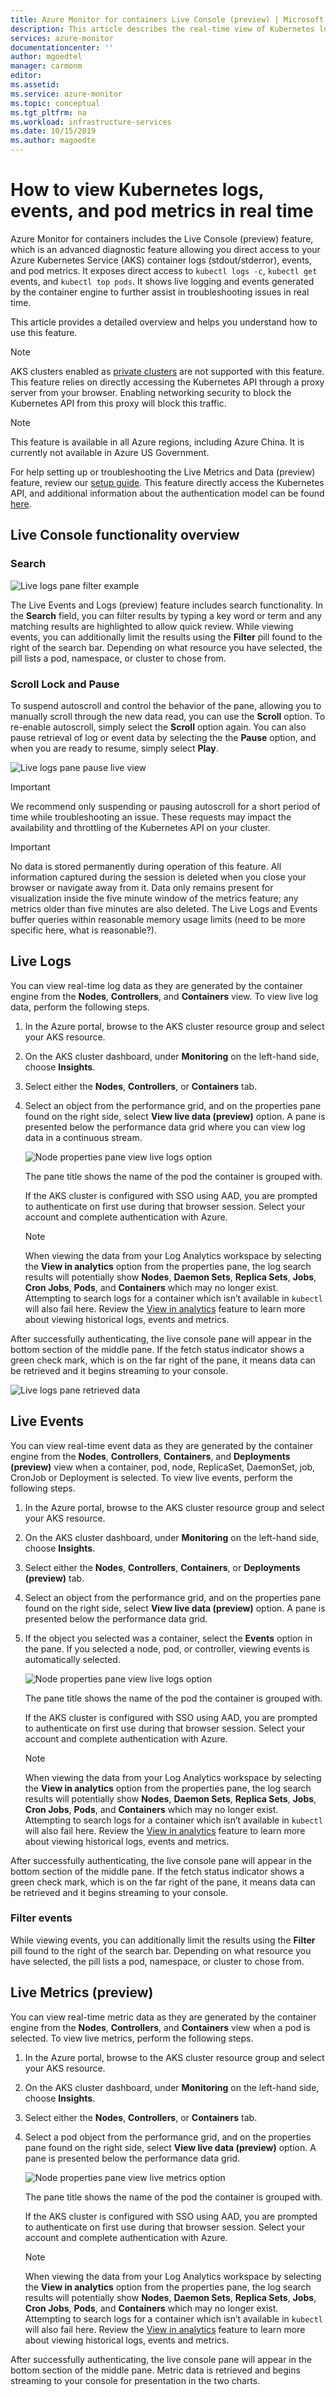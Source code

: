 ```yaml
---
title: Azure Monitor for containers Live Console (preview) | Microsoft Docs
description: This article describes the real-time view of Kubernetes logs, events, and pod metrics without using kubectl in Azure Monitor for containers.
services: azure-monitor
documentationcenter: ''
author: mgoedtel
manager: carmonm
editor: 
ms.assetid: 
ms.service: azure-monitor
ms.topic: conceptual
ms.tgt_pltfrm: na
ms.workload: infrastructure-services
ms.date: 10/15/2019
ms.author: magoedte
---
```


# How to view Kubernetes logs, events, and pod metrics in real time

Azure Monitor for containers includes the Live Console (preview) feature, which is an advanced diagnostic feature allowing you direct access to your Azure Kubernetes Service (AKS) container logs (stdout/stderror), events, and pod metrics. It exposes direct access to `kubectl logs -c`, `kubectl get` events, and `kubectl top pods`. It shows live logging and events generated by the container engine to further assist in troubleshooting issues in real time.

This article provides a detailed overview and helps you understand how to use this feature. 

>[!NOTE]
>AKS clusters enabled as [private clusters](https://azure.microsoft.com/updates/aks-private-cluster/) are not supported with this feature. This feature relies on directly accessing the Kubernetes API through a proxy server from your browser. Enabling networking security to block the Kubernetes API from this proxy will block this traffic. 

>[!NOTE]
>This feature is available in all Azure regions, including Azure China. It is currently not available in Azure US Government.

For help setting up or troubleshooting the Live Metrics and Data (preview) feature, review our [setup guide](container-insights-livelogs-setup.md). This feature directly access the Kubernetes API, and additional information about the authentication model can be found [here](container-insights-livelogs-setup.md#authentication-model). 

## Live Console functionality overview

### Search

![Live logs pane filter example](./media/container-insights-live-logs/live-logs-pane-filter-example-01.png)

The Live Events and Logs (preview) feature includes search functionality. In the **Search** field, you can filter results by typing a key word or term and any matching results are highlighted to allow quick review. While viewing events, you can additionally limit the results using the **Filter** pill found to the right of the search bar. Depending on what resource you have selected, the pill lists a pod, namespace, or cluster to chose from.  

### Scroll Lock and Pause 

To suspend autoscroll and control the behavior of the pane, allowing you to manually scroll through the new data read, you can use the **Scroll** option. To re-enable autoscroll, simply select the **Scroll** option again. You can also pause retrieval of log or event data by selecting the the **Pause** option, and when you are ready to resume, simply select **Play**.  

![Live logs pane pause live view](./media/container-insights-live-logs/live-logs-pane-pause-01.png)

>[!IMPORTANT]
>We recommend only suspending or pausing autoscroll for a short period of time while troubleshooting an issue. These requests may impact the availability and throttling of the Kubernetes API on your cluster. 

>[!IMPORTANT]
No data is stored permanently during operation of this feature. All information captured during the session is deleted when you close your browser or navigate away from it. Data only remains present for visualization inside the five minute window of the metrics feature; any metrics older than five minutes are also deleted. The Live Logs and Events buffer queries within reasonable memory usage limits (need to be more specific here, what is reasonable?). 

## Live Logs

You can view real-time log data as they are generated by the container engine from the **Nodes**, **Controllers**, and **Containers** view. To view live log data, perform the following steps.

1. In the Azure portal, browse to the AKS cluster resource group and select your AKS resource.

2. On the AKS cluster dashboard, under **Monitoring** on the left-hand side, choose **Insights**. 

3. Select either the **Nodes**, **Controllers**, or **Containers** tab.

4. Select an object from the performance grid, and on the properties pane found on the right side, select **View live data (preview)** option. A pane is presented below the performance data grid where you can view log data in a continuous stream.

    ![Node properties pane view live logs option](./media/container-insights-live-logs/node-properties-live-logs-01.png)  

    The pane title shows the name of the pod the container is grouped with.

    If the AKS cluster is configured with SSO using AAD, you are prompted to authenticate on first use during that browser session. Select your account and complete authentication with Azure.  

    >[!NOTE]
    >When viewing the data from your Log Analytics workspace by selecting the **View in analytics** option from the properties pane, the log search results will potentially show **Nodes**, **Daemon Sets**, **Replica Sets**, **Jobs**, **Cron Jobs**, **Pods**, and **Containers** which may no longer exist. Attempting to search logs for a container which isn’t available in `kubectl` will also fail here. Review the [View in analytics](container-insights-log-search.md#search-logs-to-analyze-data) feature to learn more about viewing historical logs, events and metrics.  

After successfully authenticating, the live console pane will appear in the bottom section of the middle pane. If the fetch status indicator shows a green check mark, which is on the far right of the pane, it means data can be retrieved and it begins streaming to your console.  
    
![Live logs pane retrieved data](./media/container-insights-live-logs/live-logs-pane-01.png)

## Live Events

You can view real-time event data as they are generated by the container engine from the **Nodes**, **Controllers**, **Containers**, and **Deployments (preview)** view when a container, pod, node, ReplicaSet, DaemonSet, job, CronJob or Deployment is selected. To view live events, perform the following steps.

1. In the Azure portal, browse to the AKS cluster resource group and select your AKS resource.

2. On the AKS cluster dashboard, under **Monitoring** on the left-hand side, choose **Insights**. 

3. Select either the **Nodes**, **Controllers**, **Containers**, or **Deployments (preview)** tab.

4. Select an object from the performance grid, and on the properties pane found on the right side, select **View live data (preview)** option. A pane is presented below the performance data grid.  

5. If the object you selected was a container, select the **Events** option in the pane.  If you selected a node, pod, or controller, viewing events is automatically selected. 

    ![Node properties pane view live logs option](./media/container-insights-live-logs/node-properties-live-logs-01.png)  

    The pane title shows the name of the pod the container is grouped with.

    If the AKS cluster is configured with SSO using AAD, you are prompted to authenticate on first use during that browser session. Select your account and complete authentication with Azure.  

    >[!NOTE]
    >When viewing the data from your Log Analytics workspace by selecting the **View in analytics** option from the properties pane, the log search results will potentially show **Nodes**, **Daemon Sets**, **Replica Sets**, **Jobs**, **Cron Jobs**, **Pods**, and **Containers** which may no longer exist. Attempting to search logs for a container which isn’t available in `kubectl` will also fail here. Review the [View in analytics](container-insights-log-search.md#search-logs-to-analyze-data) feature to learn more about viewing historical logs, events and metrics.  

After successfully authenticating, the live console pane will appear in the bottom section of the middle pane. If the fetch status indicator shows a green check mark, which is on the far right of the pane, it means data can be retrieved and it begins streaming to your console.  

### Filter events 

While viewing events, you can additionally limit the results using the **Filter** pill found to the right of the search bar. Depending on what resource you have selected, the pill lists a pod, namespace, or cluster to chose from.  

## Live Metrics (preview)

You can view real-time metric data as they are generated by the container engine from the **Nodes**, **Controllers**, and **Containers** view when a pod is selected. To view live metrics, perform the following steps.

1. In the Azure portal, browse to the AKS cluster resource group and select your AKS resource.

2. On the AKS cluster dashboard, under **Monitoring** on the left-hand side, choose **Insights**. 

3. Select either the **Nodes**, **Controllers**, or **Containers** tab.

4. Select a pod object from the performance grid, and on the properties pane found on the right side, select **View live data (preview)** option. A pane is presented below the performance data grid.  

    ![Node properties pane view live metrics option](./media/container-insights-live-logs/node-properties-live-logs-01.png)  

    The pane title shows the name of the pod the container is grouped with.

    If the AKS cluster is configured with SSO using AAD, you are prompted to authenticate on first use during that browser session. Select your account and complete authentication with Azure.  

    >[!NOTE]
    >When viewing the data from your Log Analytics workspace by selecting the **View in analytics** option from the properties pane, the log search results will potentially show **Nodes**, **Daemon Sets**, **Replica Sets**, **Jobs**, **Cron Jobs**, **Pods**, and **Containers** which may no longer exist. Attempting to search logs for a container which isn’t available in `kubectl` will also fail here. Review the [View in analytics](container-insights-log-search.md#search-logs-to-analyze-data) feature to learn more about viewing historical logs, events and metrics.  

After successfully authenticating, the live console pane will appear in the bottom section of the middle pane. Metric data is retrieved and begins streaming to your console for presentation in the two charts.  